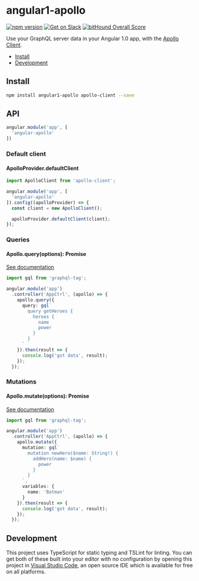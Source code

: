 # angular1-apollo

[![npm version](https://badge.fury.io/js/angular1-apollo.svg)](https://badge.fury.io/js/angular1-apollo)
[![Get on Slack](https://img.shields.io/badge/slack-join-orange.svg)](http://www.apollostack.com/#slack)
[![bitHound Overall Score](https://www.bithound.io/github/apollostack/angular1-apollo/badges/score.svg)](https://www.bithound.io/github/apollostack/angular1-apollo)

Use your GraphQL server data in your Angular 1.0 app, with the [Apollo Client](https://github.com/apollostack/apollo-client).

- [Install](#install)
- [Development](#development)

## Install

```bash
npm install angular1-apollo apollo-client --save
```

## API

```ts
angular.module('app', [
  'angular-apollo'
])
```

### Default client
#### ApolloProvider.defaultClient


```ts
import ApolloClient from 'apollo-client';

angular.module('app', [
  'angular-apollo'
]).config((apolloProvider) => {
  const client = new ApolloClient();

  apolloProvider.defaultClient(client);
});
```

### Queries
#### Apollo.query(options): Promise<ApolloQueryResult>

[See documentation](http://dev.apollodata.com/core/apollo-client-api.html#ApolloClient.query)

```ts
import gql from 'graphql-tag';

angular.module('app')
  .controller('AppCtrl', (apollo) => {
    apollo.query({
      query: gql`
        query getHeroes {
          heroes {
            name
            power
          }
        }
      `
    }).then(result => {
      console.log('got data', result);
    });
  });
```

### Mutations
#### Apollo.mutate(options): Promise<ApolloQueryResult>

[See documentation](http://dev.apollodata.com/core/apollo-client-api.html#ApolloClient\.mutate)

```ts
import gql from 'graphql-tag';

angular.module('app')
  .controller('AppCtrl', (apollo) => {
    apollo.mutate({
      mutation: gql`
        mutation newHero($name: String!) {
          addHero(name: $name) {
            power
          }
        }
      `,
      variables: {
        name: 'Batman'
      }
    }).then(result => {
      console.log('got data', result);
    });
  });
```

## Development

This project uses TypeScript for static typing and TSLint for linting. You can get both of these built into your editor with no configuration by opening this project in [Visual Studio Code](https://code.visualstudio.com/), an open source IDE which is available for free on all platforms.
